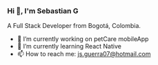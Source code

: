 ### Hi 👋, I'm Sebastian G
A Full Stack Developer from Bogotá, Colombia.

- 🔭 I’m currently working on petCare mobileApp 
- 🌱 I’m currently learning React Native
- 📫 How to reach me: js.guerra07@hotmail.com


<!--
**jsguerra07/jsguerra07** is a ✨ _special_ ✨ repository because its `README.md` (this file) appears on your GitHub profile.

Here are some ideas to get you started:


- 👯 I’m looking to collaborate on ...
- 🤔 I’m looking for help with ...
- 💬 Ask me about ...

- 😄 Pronouns: ...
- ⚡ Fun fact: ...
-->
